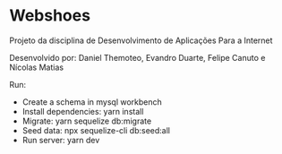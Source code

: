 # Webshoes
Projeto da disciplina de Desenvolvimento de Aplicações Para a Internet

Desenvolvido por: Daniel Themoteo, Evandro Duarte, Felipe Canuto e Nícolas Matias

Run:
 - Create a schema in mysql workbench
 - Install dependencies: yarn install
 - Migrate: yarn sequelize db:migrate
 - Seed data: npx sequelize-cli db:seed:all
 - Run server: yarn dev
